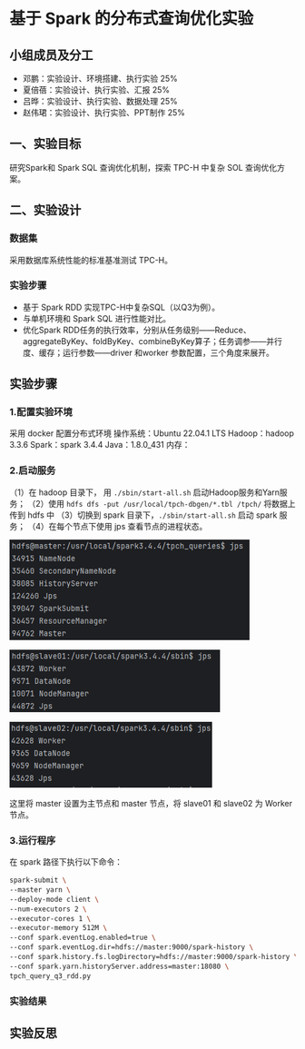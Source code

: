 # 基于 Spark 的分布式查询优化实验

## 小组成员及分工

- 邓鹏：实验设计、环境搭建、执行实验 25%
- 夏倍蓓：实验设计、执行实验、汇报 25%
- 吕晔：实验设计、执行实验、数据处理 25%
- 赵伟珺：实验设计、执行实验、PPT制作 25%

## 一、实验目标

研究Spark和 Spark SQL 查询优化机制，探索 TPC-H 中复杂 SOL 查询优化方案。

## 二、实验设计

### 数据集

采用数据库系统性能的标准基准测试 TPC-H。

### 实验步骤

- 基于 Spark RDD 实现TPC-H中复杂SQL（以Q3为例）。
- 与单机环境和 Spark SQL 进行性能对比。
- 优化Spark RDD任务的执行效率，分别从任务级别——Reduce、aggregateByKey、foldByKey、combineByKey算子；任务调参——并行度、缓存；运行参数——driver 和worker 参数配置，三个角度来展开。

## 实验步骤

### 1.配置实验环境

采用 docker 配置分布式环境
操作系统：Ubuntu 22.04.1 LTS
Hadoop：hadoop 3.3.6
Spark：spark 3.4.4
Java：1.8.0_431
内存：

### 2.启动服务

（1）在 hadoop 目录下， 用 `./sbin/start-all.sh` 启动Hadoop服务和Yarn服务；
（2）使用 `hdfs dfs -put /usr/local/tpch-dbgen/*.tbl /tpch/` 将数据上传到 hdfs 中
（3）切换到 spark 目录下，`./sbin/start-all.sh` 启动 spark 服务；
（4）在每个节点下使用 jps 查看节点的进程状态。

![master_jps](imgs\master_jps.png)

![slave01_jps](imgs\slave01_jps.png)

![slave02_jps](imgs\slave02_jps.png)

这里将 master 设置为主节点和 master 节点，将 slave01 和 slave02 为 Worker 节点。

### 3.运行程序

在 spark 路径下执行以下命令：

```bash
spark-submit \
--master yarn \
--deploy-mode client \
--num-executors 2 \
--executor-cores 1 \
--executor-memory 512M \
--conf spark.eventLog.enabled=true \
--conf spark.eventLog.dir=hdfs://master:9000/spark-history \
--conf spark.history.fs.logDirectory=hdfs://master:9000/spark-history \
--conf spark.yarn.historyServer.address=master:18080 \
tpch_query_q3_rdd.py
```

### 实验结果



## 实验反思
